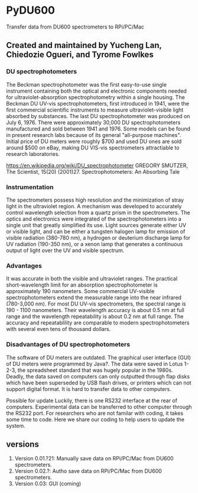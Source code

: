 # PyDU600
Transfer data from DU600 spectrometers to RPi/PC/Mac

## Created and maintained by Yucheng Lan, Chiedozie Ogueri, and Tyrome Fowlkes
### DU spectrophotometers
The Beckman spectrophotometer was the first easy-to-use single instrument containing both the optical and electronic components needed for ultraviolet-absorption spectrophotometry within a single housing.  The Beckman DU UV-vis spectrophotometers, first introduced in 1941, were the first commercial scientific instruments to measure ultraviolet-visible light absorbed by substances.  The last DU spectrophotometer was produced on July 6, 1976.  There were approximately 30,000 DU spectrophotometers manufactured and sold between 1941 and 1976.  Some models can be found in present research labs because of its general "all-purpose machines".  Initial price of DU meters were roughly $700 and used DU ones are sold around $500 on eBay, making DU VIS-vis spectrometers attractiable to research laboratories.

https://en.wikipedia.org/wiki/DU_spectrophotometer
GREGORY SMUTZER, The Scientist, 15(20) (2001)27. Spectrophotometers: An Absorbing Tale

### Instrumentation
The spectrometers possess high resolution and the minimization of stray light in the ultraviolet region. A mechanism was developed to accurately control wavelength selection from a quartz prism in the spectrometers.  The optics and electronics were integrated of the spectrophotometers into a single unit that greatly simplified its use.  Light sources generate either UV or visible light, and can be either a tungsten halogen lamp for emission of visible radiation (380-780 nm), a hydrogen or deuterium discharge lamp for UV radiation (190-350 nm), or a xenon lamp that generates a continuous output of light over the UV and visible spectrum.

### Advantages
It was accurate in both the visible and ultraviolet ranges.  The practical short-wavelength limit for an absorption spectrophotometer is approximately 190 nanometers.  Some commercial UV-visible spectrophotometers extend the measurable range into the near infrared (780-3,000 nm).  For most DU UV-vis spectrometers, the spectral range is 190 - 1100 nanometers.  Their wavelength accuracy is about 0.5 nm at full range and the wavelength repeatability is about 0.2 nm at full range.  The accuracy and repeatablility are comparable to modern spectrophotometers with several even tens of thousand dollars. 

### Disadvantages of DU spectrophotometers
The software of DU meters are outdated.  The graphical user interface (GUI) of DU meters were programmed by Java?.  The data were saved in Lotus 1-2-3, the spreadsheet standard that was hugely popular in the 1980s.  Deadly, the data saved on computers can only outputted through flap disks which have been superseded by USB flash drives, or printers which can not support digital format.  It is hard to transfer data to other computers.  

Possible for update
Luckily, there is one RS232 interface at the rear of computers.  Experimental data can be transferred to other computer through the RS232 port.  For researchers who are not familar with coding, it takes some time to code.  Here we share our coding to help users to update the system.


## versions
1. Version 0.01.?21: Manually save data on RPi/PC/Mac from DU600 spectrometers.
2. Version 0.02.?: Autho save data on RPi/PC/Mac from DU600 spectrometers.
3. Version 0.03: GUI (coming)
